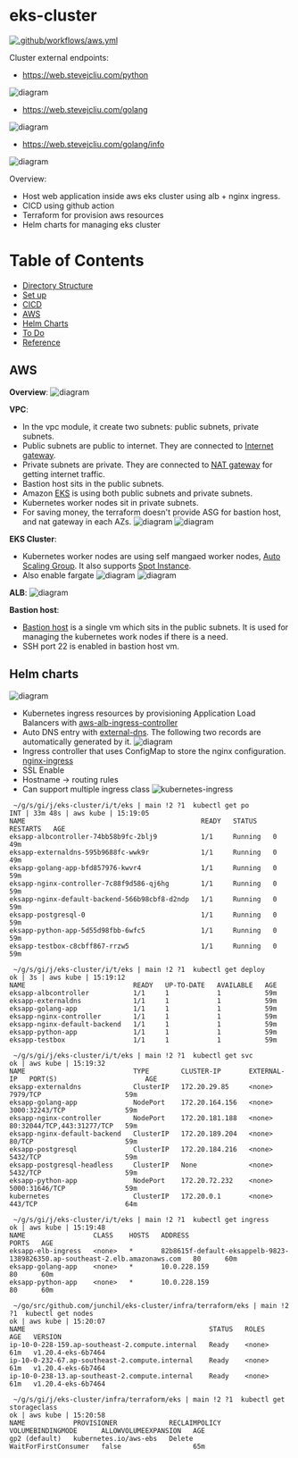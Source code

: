 # eks-cluster
[![.github/workflows/aws.yml](https://github.com/junchil/eks-cluster/actions/workflows/aws.yml/badge.svg?branch=main)](https://github.com/junchil/eks-cluster/actions/workflows/aws.yml)

Cluster external endpoints:
* https://web.stevejcliu.com/python

![diagram](doc/pythonapi.png)

* https://web.stevejcliu.com/golang

![diagram](doc/golanghello.png)

* https://web.stevejcliu.com/golang/info

![diagram](doc/golanginfo.png)

Overview:
- Host web application inside aws eks cluster using alb + nginx ingress.
- CICD using github action
- Terraform for provision aws resources
- Helm charts for managing eks cluster

Table of Contents                                                                                                                       
============================================
* [Directory Structure](DIRECTORY.md)
* [Set up](SETUP.md)
* [CICD](CICD.md)
* [AWS](#aws)
* [Helm Charts](#helm-charts)
* [To Do](TODO.md)
* [Reference](REF.md)

## AWS
**Overview**:
![diagram](doc/eks_diagram.png)

**VPC**:
* In the vpc module, it create two subnets: public subnets, private subnets.
* Public subnets are public to internet. They are connected to [Internet gateway](https://docs.aws.amazon.com/vpc/latest/userguide/VPC_Internet_Gateway.html).
* Private subnets are private. They are connected to [NAT gateway](https://docs.aws.amazon.com/vpc/latest/userguide/vpc-nat-gateway.html) for getting internet traffic.
* Bastion host sits in the public subnets.
* Amazon [EKS](https://aws.amazon.com/eks/) is using both public subnets and private subnets.
* Kubernetes worker nodes sit in private subnets.
* For saving money, the terraform doesn't provide ASG for bastion host, and nat gateway in each AZs.
![diagram](doc/subnets.png)
![diagram](doc/eks_network.png)

**EKS Cluster**:
* Kubernetes worker nodes are using self mangaed worker nodes, [Auto Scaling Group](https://docs.aws.amazon.com/autoscaling/ec2/userguide/AutoScalingGroup.html). It also supports [Spot Instance](https://docs.aws.amazon.com/AWSEC2/latest/UserGuide/using-spot-instances.html).
* Also enable fargate
![diagram](doc/ec2_host.png)
![diagram](doc/fargate.png)

**ALB**:
![diagram](doc/alb.png)

**Bastion host**:
* [Bastion host](https://docs.aws.amazon.com/quickstart/latest/linux-bastion/architecture.html) is a single vm which sits in the public subnets. It is used for managing the kubernetes work nodes if there is a need.
* SSH port 22 is enabled in bastion host vm.

## Helm charts
![diagram](doc/kube_dashboard.png)
- Kubernetes ingress resources by provisioning Application Load Balancers with [aws-alb-ingress-controller](https://github.com/helm/charts/tree/master/incubator/aws-alb-ingress-controller)
- Auto DNS entry with [external-dns](https://github.com/helm/charts/tree/master/stable/external-dns). The following two records are automatically generated by it.
![diagram](doc/dns.png)
- Ingress controller that uses ConfigMap to store the nginx configuration. [nginx-ingress](https://github.com/helm/charts/tree/master/stable/nginx-ingress)
- SSL Enable
- Hostname -> routing rules
- Can support multiple ingress class
![kubernetes-ingress](doc/ingress.png)
```
 ~/g/s/gi/j/eks-cluster/i/t/eks | main !2 ?1  kubectl get po             INT | 33m 48s | aws kube | 15:19:05 
NAME                                            READY   STATUS    RESTARTS   AGE
eksapp-albcontroller-74bb58b9fc-2blj9           1/1     Running   0          49m
eksapp-externaldns-595b9688fc-wwk9r             1/1     Running   0          49m
eksapp-golang-app-bfd857976-kwvr4               1/1     Running   0          59m
eksapp-nginx-controller-7c88f9d586-qj6hg        1/1     Running   0          59m
eksapp-nginx-default-backend-566b98cbf8-d2ndp   1/1     Running   0          59m
eksapp-postgresql-0                             1/1     Running   0          59m
eksapp-python-app-5d55d98fbb-6wfc5              1/1     Running   0          59m
eksapp-testbox-c8cbff867-rrzw5                  1/1     Running   0          59m
```
```
 ~/g/s/gi/j/eks-cluster/i/t/eks | main !2 ?1  kubectl get deploy               ok | 3s | aws kube | 15:19:12 
NAME                           READY   UP-TO-DATE   AVAILABLE   AGE
eksapp-albcontroller           1/1     1            1           59m
eksapp-externaldns             1/1     1            1           59m
eksapp-golang-app              1/1     1            1           59m
eksapp-nginx-controller        1/1     1            1           59m
eksapp-nginx-default-backend   1/1     1            1           59m
eksapp-python-app              1/1     1            1           59m
eksapp-testbox                 1/1     1            1           59m
```
```
 ~/g/s/gi/j/eks-cluster/i/t/eks | main !2 ?1  kubectl get svc                       ok | aws kube | 15:19:32 
NAME                           TYPE        CLUSTER-IP       EXTERNAL-IP   PORT(S)                      AGE
eksapp-externaldns             ClusterIP   172.20.29.85     <none>        7979/TCP                     59m
eksapp-golang-app              NodePort    172.20.164.156   <none>        3000:32243/TCP               59m
eksapp-nginx-controller        NodePort    172.20.181.188   <none>        80:32044/TCP,443:31277/TCP   59m
eksapp-nginx-default-backend   ClusterIP   172.20.189.204   <none>        80/TCP                       59m
eksapp-postgresql              ClusterIP   172.20.184.216   <none>        5432/TCP                     59m
eksapp-postgresql-headless     ClusterIP   None             <none>        5432/TCP                     59m
eksapp-python-app              NodePort    172.20.72.232    <none>        5000:31646/TCP               59m
kubernetes                     ClusterIP   172.20.0.1       <none>        443/TCP                      64m
```
```
 ~/g/s/gi/j/eks-cluster/i/t/eks | main !2 ?1  kubectl get ingress                   ok | aws kube | 15:19:48 
NAME                 CLASS    HOSTS   ADDRESS                                                                       PORTS   AGE
eksapp-elb-ingress   <none>   *       82b8615f-default-eksappelb-9823-1389826350.ap-southeast-2.elb.amazonaws.com   80      60m
eksapp-golang-app    <none>   *       10.0.228.159                                                                  80      60m
eksapp-python-app    <none>   *       10.0.228.159                                                                  80      60m
```
```
 ~/go/src/github.com/junchil/eks-cluster/infra/terraform/eks | main !2 ?1  kubectl get nodes                                                               ok | aws kube | 15:20:07 
NAME                                              STATUS   ROLES    AGE   VERSION
ip-10-0-228-159.ap-southeast-2.compute.internal   Ready    <none>   61m   v1.20.4-eks-6b7464
ip-10-0-232-67.ap-southeast-2.compute.internal    Ready    <none>   61m   v1.20.4-eks-6b7464
ip-10-0-238-13.ap-southeast-2.compute.internal    Ready    <none>   61m   v1.20.4-eks-6b7464
```
```
 ~/g/s/gi/j/eks-cluster/infra/terraform/eks | main !2 ?1  kubectl get storageclass                                                                         ok | aws kube | 15:20:58 
NAME            PROVISIONER             RECLAIMPOLICY   VOLUMEBINDINGMODE      ALLOWVOLUMEEXPANSION   AGE
gp2 (default)   kubernetes.io/aws-ebs   Delete          WaitForFirstConsumer   false                  65m
```
